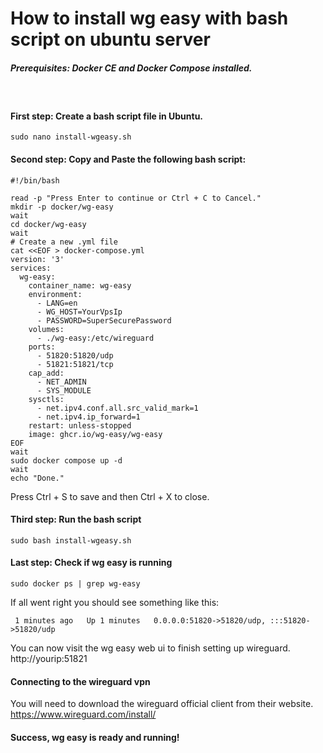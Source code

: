 # How to install wg easy with bash script on ubuntu server
##### _Prerequisites: Docker CE and Docker Compose installed._ 

&nbsp;

#### First step: Create a bash script file in Ubuntu.
```
sudo nano install-wgeasy.sh
```

#### Second step: Copy and Paste the following bash script:
```
#!/bin/bash

read -p "Press Enter to continue or Ctrl + C to Cancel."
mkdir -p docker/wg-easy
wait
cd docker/wg-easy
wait
# Create a new .yml file
cat <<EOF > docker-compose.yml
version: '3'
services:
  wg-easy:
    container_name: wg-easy
    environment:
      - LANG=en
      - WG_HOST=YourVpsIp
      - PASSWORD=SuperSecurePassword
    volumes:
      - ./wg-easy:/etc/wireguard
    ports:
      - 51820:51820/udp
      - 51821:51821/tcp
    cap_add:
      - NET_ADMIN
      - SYS_MODULE
    sysctls:
      - net.ipv4.conf.all.src_valid_mark=1
      - net.ipv4.ip_forward=1
    restart: unless-stopped
    image: ghcr.io/wg-easy/wg-easy
EOF
wait
sudo docker compose up -d
wait
echo "Done."
```

Press Ctrl + S to save and then Ctrl + X to close.

#### Third step: Run the bash script
```
sudo bash install-wgeasy.sh
```

#### Last step: Check if wg easy is running
```
sudo docker ps | grep wg-easy
```

If all went right you should see something like this:
```
 1 minutes ago   Up 1 minutes   0.0.0.0:51820->51820/udp, :::51820->51820/udp
```

You can now visit the wg easy web ui to finish setting up wireguard.
&nbsp;
http://yourip:51821

#### Connecting to the wireguard vpn
You will need to download the wireguard official client from their website.
&nbsp;
https://www.wireguard.com/install/

#### Success, wg easy is ready and running!
